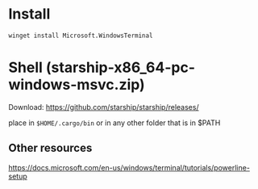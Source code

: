 # Install

```
winget install Microsoft.WindowsTerminal
```

<!-- # Font

Download: https://www.nerdfonts.com/font-downloads -->

# Shell (starship-x86_64-pc-windows-msvc.zip)

Download: https://github.com/starship/starship/releases/

place in `$HOME/.cargo/bin` or in any other folder that is in $PATH


## Other resources

https://docs.microsoft.com/en-us/windows/terminal/tutorials/powerline-setup
